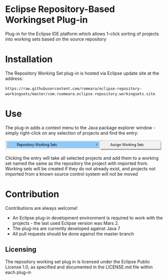 # Eclipse Repository-Based Workingset Plug-in

Plug-in for the Eclipse IDE platform which allows 1-click sorting of projects into working sets based on the source repository

# Installation

The Repository Working Set plug-in is hosted via Eclipse update site at the address:

`https://raw.githubusercontent.com/romeara/eclipse-repository-workingsets/master/com.rsomeara.eclipse.repository.workingsets.site`

# Use

The plug-in adds a context menu to the Java package explorer window - simply right-click on any selection of projects and find the entry:

![Popup image](/doc/PopupMenu.png)

Clicking the entry will take all selected projects and add them to a working set named the same as the repository the project with imported from. Working sets will be created if they do not already exist, and projects not imported from a known source control system will not be moved

# Contribution

Contributions are always welcome! 

* An Eclipse plug-in development environment is required to work with the projects - the last used Eclipse version was Mars 2. 
* The plug-ins are currently developed against Java 7
* All pull requests should be done against the master branch

## Licensing

The repository working set plug in is licensed under the Eclipse Public License 1.0, as specified and documented in the LICENSE.md file within each plug-in
